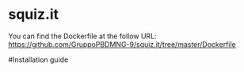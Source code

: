 # squiz.it
You can find the Dockerfile at the follow URL: https://github.com/GruppoPBDMNG-9/squiz.it/tree/master/Dockerfile

#Installation guide
